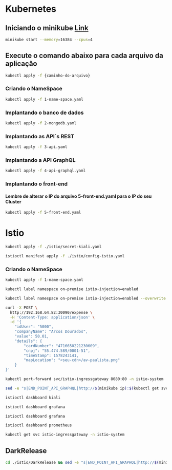 # Kubernetes

## Iniciando o minikube [Link](https://istio.io/docs/setup/platform-setup/minikube/)

```bash
minikube start --memory=16384 --cpus=4
```

## Execute o comando abaixo para cada arquivo da aplicação 

```bash
kubectl apply -f {caminho-do-arquivo}
```

### Criando o NameSpace

```bash
kubectl apply -f 1-name-space.yaml
```

### Implantando o banco de dados

```bash
kubectl apply -f 2-mongodb.yaml
```

### Implantando as API`s REST

```bash
kubectl apply -f 3-api.yaml
```

### Implantando a API GraphQL

```bash
kubectl apply -f 4-api-graphql.yaml
```

### Implantando o front-end

#### Lembre de alterar o IP do arquivo 5-front-end.yaml para o IP do seu Cluster

```bash
kubectl apply -f 5-front-end.yaml
```

# Istio

```bash
kubectl apply -f ./istio/secret-kiali.yaml
```

```bash
istioctl manifest apply -f ./istio/config-istio.yaml
```

### Criando o NameSpace

```bash
kubectl apply -f 1-name-space.yaml
```

```bash
kubectl label namespace on-premise istio-injection=enabled
```

```bash
kubectl label namespace on-premise istio-injection=enabled --overwrite
```

```bash
curl -X POST \
  http://192.168.64.82:30090/expense \
  -H 'Content-Type: application/json' \
  -d '{
    "idUser": "5000",
    "companyName": "Arcos Dourados",
    "value": 50.01,
    "details": {
        "cardNumber": "4716650221230609",
        "cnpj": "55.474.589/0001-51",
        "timeStamp": 1578243141,
        "mapLocation": "<seu-cdn>/av-paulista.png"
    }
}'
```

```bash
kubectl port-forward svc/istio-ingressgateway 8080:80 -n istio-system
```

```bash
sed -e "s|END_POINT_API_GRAPHQL|http://$(minikube ip):$(kubectl get svc istio-ingressgateway -n istio-system -o jsonpath='{.spec.ports[1].nodePort}')/graphql|g" 5-front-end.yaml | kubectl apply -f -
```

```bash
istioctl dashboard kiali
```

```bash
istioctl dashboard grafana
```

```bash
istioctl dashboard grafana
```

```bash
istioctl dashboard prometheus
```

```bash
kubectl get svc istio-ingressgateway -n istio-system
```

## DarkRelease

```bash
cd ./istio/DarkRelease && sed -e "s|END_POINT_API_GRAPHQL|http://$(minikube ip):$(kubectl get svc istio-ingressgateway -n istio-system -o jsonpath='{.spec.ports[1].nodePort}')/graphql|g" 1-front-end-dark.yaml | kubectl apply -f -
```
